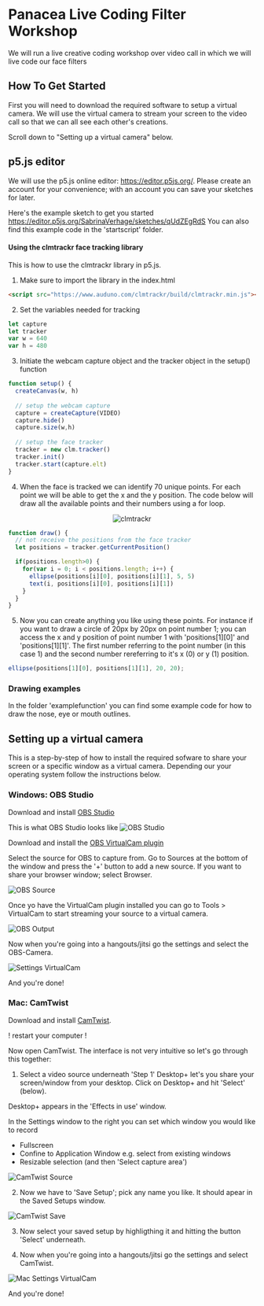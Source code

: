 # Panacea Live Coding Filter Workshop

We will run a live creative coding workshop over video call in which we will live code our face filters 

## How To Get Started

First you will need to download the required software to setup a virtual camera. 
We will use the virtual camera to stream your screen to the video call so that we can all see each other's creations. 

Scroll down to "Setting up a virtual camera" below.


## p5.js editor

We will use the p5.js online editor: https://editor.p5js.org/. Please create an account for your convenience; with an account you can save your sketches for later. 

Here's the example sketch to get you started https://editor.p5js.org/SabrinaVerhage/sketches/qUdZEgRdS 
You can also find this example code in the 'startscript' folder.

#### Using the clmtrackr face tracking library 

This is how to use the clmtrackr library in p5.js.

1. Make sure to import the library in the index.html

```html
<script src="https://www.auduno.com/clmtrackr/build/clmtrackr.min.js"></script>
```

2. Set the variables needed for tracking

```javascript
let capture
let tracker
var w = 640
var h = 480
```

3. Initiate the webcam capture object and the tracker object in the setup() function

```javascript
function setup() {
  createCanvas(w, h)
  
  // setup the webcam capture
  capture = createCapture(VIDEO)
  capture.hide()
  capture.size(w,h)
  
  // setup the face tracker
  tracker = new clm.tracker()
  tracker.init()
  tracker.start(capture.elt)
}
```

4. When the face is tracked we can identify 70 unique points. For each point we will be able to get the x and the y position. The code below will draw all the available points and their numbers using a for loop.

<p align="center" >
  <img src="images/clmtrackr.png" alt="clmtrackr" title="clmtrackr">
</p>


```javascript
function draw() {
  // not receive the positions from the face tracker
  let positions = tracker.getCurrentPosition()

  if(positions.length>0) {
  	for(var i = 0; i < positions.length; i++) {
      ellipse(positions[i][0], positions[i][1], 5, 5)
      text(i, positions[i][0], positions[i][1])
    }
  }
}
```

5. Now you can create anything you like using these points. For instance if you want to draw a circle of 20px by 20px on point number 1; you can access the x and y position of point number 1 with 'positions[1][0]' and 'positions[1][1]'. The first number referring to the point number (in this case 1) and the second number rereferring to it's x (0) or y (1) position. 

```javascript
ellipse(positions[1][0], positions[1][1], 20, 20);
```

### Drawing examples

In the folder 'examplefunction' you can find some example code for how to draw the nose, eye or mouth outlines. 

## Setting up a virtual camera

This is a step-by-step of how to install the required sofware to share your screen or a specific window as a virtual camera. Depending our your operating system follow the instructions below.  

### Windows: OBS Studio
Download and install [OBS Studio](https://obsproject.com/download)

This is what OBS Studio looks like
![OBS Studio](images/OBSStudio.png)

Download and install the [OBS VirtualCam plugin](https://github.com/CatxFish/obs-virtual-cam/releases)

Select the source for OBS to capture from. Go to Sources at the bottom of the window and press the '+' button to add a new source. If you want to share your browser window; select Browser. 

![OBS Source](images/OBS_setsource.png)

Once yo have the VirtualCam plugin installed you can go to Tools > VirtualCam to start streaming your source to a virtual camera. 

![OBS Output](images/OBS_setoutput.png)

Now when you're going into a hangouts/jitsi go the settings and select the OBS-Camera.

![Settings VirtualCam](images/set_virtualcam.png)

And you're done!


### Mac: CamTwist
Download and install [CamTwist](http://camtwiststudio.com/).

! restart your computer !

Now open CamTwist.
The interface is not very intuitive so let's go through this together:

1. Select a video source underneath 'Step 1'
Desktop+ let's you share your screen/window from your desktop. 
Click on Desktop+ and hit 'Select' (below).

Desktop+ appears in the 'Effects in use' window. 

In the Settings window to the right you can set which window you would like to record

- Fullscreen 
- Confine to Application Window e.g. select from existing windows 
- Resizable selection (and then 'Select capture area')

![CamTwist Source](images/CamTwist_select.png)

2. Now we have to 'Save Setup'; pick any name you like. It should apear in the Saved Setups window. 

![CamTwist Save](images/CamTwist_save.png)

3. Now select your saved setup by highligthing it and hitting the button 'Select' underneath. 

4. Now when you're going into a hangouts/jitsi go the settings and select CamTwist.

![Mac Settings VirtualCam](images/JitsiCamTwist.png)

And you're done!
